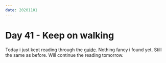 ```yaml
---
date: 20201101
---
```


# Day 41 - Keep on walking

Today i just kept reading through the [guide](https://v3.vuejs.org/). Nothing fancy i found yet. Still the same as before. Will continue the reading tomorrow.
